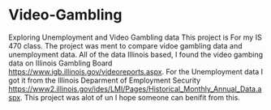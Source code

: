 # Video-Gambling
Exploring Unemployment and Video Gambling data 
This project is For my IS 470 class. The project was ment to compare vidoe gambling data and unemployment data. All of the data Illinois based, I found the video gambing data on Illinois Gambling Board https://www.igb.illinois.gov/videoreports.aspx. For the Unemployment data I got it from the Illinois Deparment of Employment Security https://www2.illinois.gov/ides/LMI/Pages/Historical_Monthly_Annual_Data.aspx. This project was alot of un I hope someone can benifit from this. 
